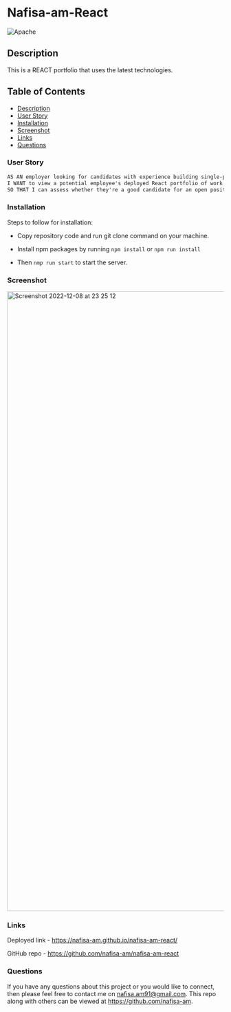 # Nafisa-am-React

![Apache](https://img.shields.io/badge/License-Apache_2.0-blue.svg)

## Description

This is a REACT portfolio that uses the latest technologies.

## Table of Contents

- [Description](#description)
- [User Story](#user-story)
- [Installation](#installation)
- [Screenshot](#screenshot)
- [Links](#links)
- [Questions](#questions)

### User Story

```md
AS AN employer looking for candidates with experience building single-page applications
I WANT to view a potential employee's deployed React portfolio of work samples
SO THAT I can assess whether they're a good candidate for an open position.
```

### Installation

Steps to follow for installation:

- Copy repository code and run git clone command on your machine.

- Install npm packages by running `npm install` or `npm run install`

- Then `nmp run start` to start the server.

### Screenshot

<img width="1440" alt="Screenshot 2022-12-08 at 23 25 12" src="https://user-images.githubusercontent.com/108237958/206588073-5d67c4aa-00eb-4170-a878-13e0a370ca4d.png">

### Links

Deployed link - https://nafisa-am.github.io/nafisa-am-react/

GitHub repo - https://github.com/nafisa-am/nafisa-am-react

### Questions

If you have any questions about this project or you would like to connect, then please feel free to contact me on nafisa.am91@gmail.com. This repo along with others can be viewed at https://github.com/nafisa-am.
